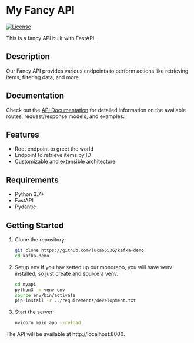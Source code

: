 # My Fancy API

[![License](https://img.shields.io/badge/license-MIT-blue.svg)](LICENSE)

This is a fancy API built with FastAPI.

## Description

Our Fancy API provides various endpoints to perform actions like retrieving items, filtering data, and more.

## Documentation

Check out the [API Documentation](OUR_FUTURE_URL/docs/api) for detailed information on the available routes, request/response models, and examples.

## Features

- Root endpoint to greet the world
- Endpoint to retrieve items by ID
- Customizable and extensible architecture

## Requirements

- Python 3.7+
- FastAPI
- Pydantic

## Getting Started

1. Clone the repository:

   ```bash
   git clone https://github.com/luca65536/kafka-demo
   cd kafka-demo
   ```

2. Setup env
   If you hav setted up our monorepo, you will have venv installed, so just create and source a venv.

   ```bash
   cd myapi
   python3 -m venv env
   source env/bin/activate
   pip install -r ../requirements/development.txt
   ```

3. Start the server:

   ```bash
   uvicorn main:app --reload
   ```

The API will be available at http://localhost:8000.
